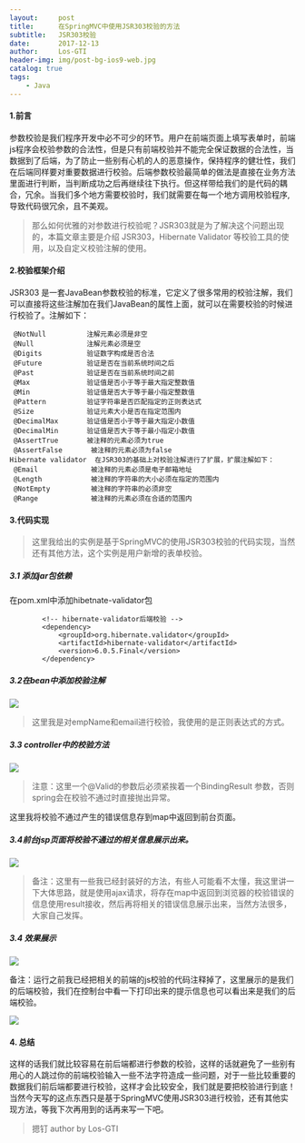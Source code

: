 ```yaml
---
layout:     post
title:      在SpringMVC中使用JSR303校验的方法
subtitle:   JSR303校验
date:       2017-12-13
author:     Los-GTI
header-img: img/post-bg-ios9-web.jpg
catalog: true
tags:
    - Java
---
```


#### 1.前言

参数校验是我们程序开发中必不可少的环节。用户在前端页面上填写表单时，前端js程序会校验参数的合法性，但是只有前端校验并不能完全保证数据的合法性，当数据到了后端，为了防止一些别有心机的人的恶意操作，保持程序的健壮性，我们在后端同样要对重要数据进行校验。后端参数校验最简单的做法是直接在业务方法里面进行判断，当判断成功之后再继续往下执行。但这样带给我们的是代码的耦合，冗余。当我们多个地方需要校验时，我们就需要在每一个地方调用校验程序,导致代码很冗余，且不美观。

> 那么如何优雅的对参数进行校验呢？JSR303就是为了解决这个问题出现的，本篇文章主要是介绍 JSR303，Hibernate Validator 等校验工具的使用，以及自定义校验注解的使用。

#### 2.校验框架介绍

JSR303 是一套JavaBean参数校验的标准，它定义了很多常用的校验注解，我们可以直接将这些注解加在我们JavaBean的属性上面，就可以在需要校验的时候进行校验了。注解如下：

```
 @NotNull          注解元素必须是非空
 @Null             注解元素必须是空
 @Digits           验证数字构成是否合法
 @Future           验证是否在当前系统时间之后
 @Past             验证是否在当前系统时间之前
 @Max              验证值是否小于等于最大指定整数值
 @Min              验证值是否大于等于最小指定整数值
 @Pattern          验证字符串是否匹配指定的正则表达式
 @Size             验证元素大小是否在指定范围内
 @DecimalMax       验证值是否小于等于最大指定小数值
 @DecimalMin       验证值是否大于等于最小指定小数值
 @AssertTrue       被注释的元素必须为true
 @AssertFalse       被注释的元素必须为false
Hibernate validator  在JSR303的基础上对校验注解进行了扩展，扩展注解如下：
 @Email             被注释的元素必须是电子邮箱地址
 @Length            被注释的字符串的大小必须在指定的范围内
 @NotEmpty          被注释的字符串的必须非空
 @Range             被注释的元素必须在合适的范围内

```

#### 3.代码实现

> 这里我给出的实例是基于SpringMVC的使用JSR303校验的代码实现，当然还有其他方法，这个实例是用户新增的表单校验。

##### 3.1 添加jar包依赖

在pom.xml中添加hibetnate-validator包

```
        <!-- hibernate-validator后端校验 -->
		<dependency>
			<groupId>org.hibernate.validator</groupId>
			<artifactId>hibernate-validator</artifactId>
			<version>6.0.5.Final</version>
		</dependency>
```
##### 3.2在bean中添加校验注解

![](https://i.imgur.com/artbofk.png)

> 这里我是对empName和email进行校验，我使用的是正则表达式的方式。

##### 3.3 controller中的校验方法

![](https://i.imgur.com/8aFpp6f.png)

> 注意：这里一个@Valid的参数后必须紧挨着一个BindingResult 参数，否则spring会在校验不通过时直接抛出异常。

这里我将校验不通过产生的错误信息存到map中返回到前台页面。

##### 3.4前台jsp页面将校验不通过的相关信息展示出来。

![](https://i.imgur.com/Mk8OwTB.png)

> 备注：这里有一些我已经封装好的方法，有些人可能看不太懂，我这里讲一下大体思路，就是使用ajax请求，将存在map中返回到浏览器的校验错误的信息使用result接收，然后再将相关的错误信息展示出来，当然方法很多，大家自己发挥。

##### 3.4 效果展示

![](https://i.imgur.com/XyMmgxk.png)

备注：运行之前我已经把相关的前端的js校验的代码注释掉了，这里展示的是我们的后端校验，我们在控制台中看一下打印出来的提示信息也可以看出来是我们的后端校验。

![](https://i.imgur.com/V8uvdgO.png)

#### 4. 总结

这样的话我们就比较容易在前后端都进行参数的校验，这样的话就避免了一些别有用心的人跳过你的前端校验输入一些不法字符造成一些问题，对于一些比较重要的数据我们前后端都要进行校验，这样才会比较安全，我们就是要把校验进行到底！当然今天写的这点东西只是基于SpringMVC使用JSR303进行校验，还有其他实现方法，等我下次再用到的话再来写一下吧。

> 摁钉 author by Los-GTI
